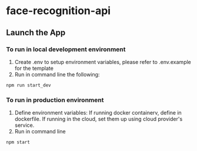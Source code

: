 # face-recognition-api
## Launch the App
### To run in local development environment
1. Create .env to setup environment variables, please refer to .env.example for the template
2. Run in command line the following:
```
npm run start_dev
```
### To run in production environment
1. Define environment variables: If running docker containerv, define in dockerfile. If running in the cloud, set them up using cloud provider's service.
2. Run in command line
```
npm start
```